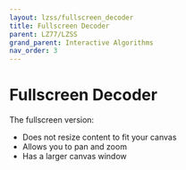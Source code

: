 ```yaml
---
layout: lzss/fullscreen_decoder
title: Fullscreen Decoder
parent: LZ77/LZSS
grand_parent: Interactive Algorithms
nav_order: 3
---
```


# Fullscreen Decoder

The fullscreen version:

- Does not resize content to fit your canvas
- Allows you to pan and zoom
- Has a larger canvas window
